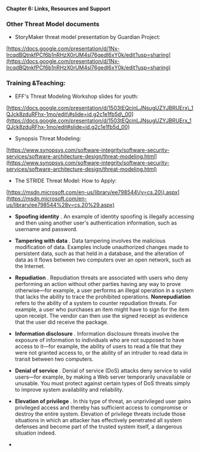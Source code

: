 **Chapter 6: Links, Resources and Support**

  


### Other Threat Model documents 

- StoryMaker threat model presentation by Guardian Project:

[https://docs.google.com/presentation/d/1Nx-IrcqdBQtnkfPCf6b1nRHzX0rUM4sl76gedI6xY0k/edit?usp=sharing](https://docs.google.com/presentation/d/1Nx-IrcqdBQtnkfPCf6b1nRHzX0rUM4sl76gedI6xY0k/edit?usp=sharing)



### Training &Teaching:

- EFF's Threat Modeling Workshop slides for youth:

[https://docs.google.com/presentation/d/1503tEQcinLJNsugUZYJBRUErx\_1QJck8zduRFhx-1mo/edit\#slide=id.g2c1e1fb5d\_00](https://docs.google.com/presentation/d/1503tEQcinLJNsugUZYJBRUErx_1QJck8zduRFhx-1mo/edit#slide=id.g2c1e1fb5d_00)

  


- Synopsis Threat Modeling:

[https://www.synopsys.com/software-integrity/software-security-services/software-architecture-design/threat-modeling.html](https://www.synopsys.com/software-integrity/software-security-services/software-architecture-design/threat-modeling.html)

  


- The STRIDE Threat Model: How to Apply:

[https://msdn.microsoft.com/en-us/library/ee798544\(v=cs.20\).aspx](https://msdn.microsoft.com/en-us/library/ee798544%28v=cs.20%29.aspx)

* **Spoofing identity**
  . An example of identity spoofing is illegally accessing and then using another user's authentication information, such as username and password.

* **Tampering with data**
  . Data tampering involves the malicious modification of data. Examples include unauthorized changes made to persistent data, such as that held in a database, and the alteration of data as it flows between two computers over an open network, such as the Internet.

* **Repudiation**
  . Repudiation threats are associated with users who deny performing an action without other parties having any way to prove otherwise—for example, a user performs an illegal operation in a system that lacks the ability to trace the prohibited operations.
  **Nonrepudiation**
  refers to the ability of a system to counter repudiation threats. For example, a user who purchases an item might have to sign for the item upon receipt. The vendor can then use the signed receipt as evidence that the user did receive the package.

* **Information disclosure**
  . Information disclosure threats involve the exposure of information to individuals who are not supposed to have access to it—for example, the ability of users to read a file that they were not granted access to, or the ability of an intruder to read data in transit between two computers.

* **Denial of service**
  . Denial of service \(DoS\) attacks deny service to valid users—for example, by making a Web server temporarily unavailable or unusable. You must protect against certain types of DoS threats simply to improve system availability and reliability.

* **Elevation of privilege**
  . In this type of threat, an unprivileged user gains privileged access and thereby has sufficient access to compromise or destroy the entire system. Elevation of privilege threats include those situations in which an attacker has effectively penetrated all system defenses and become part of the trusted system itself, a dangerous situation indeed.

* 
  


  


  


